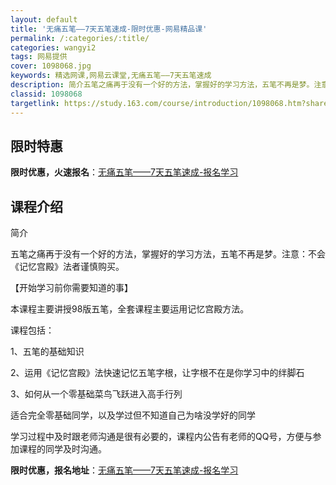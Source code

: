 ```yaml
---
layout: default
title: '无痛五笔——7天五笔速成-限时优惠-网易精品课'
permalink: /:categories/:title/
categories: wangyi2
tags: 网易提供
cover: 1098068.jpg
keywords: 精选网课,网易云课堂,无痛五笔——7天五笔速成
description: 简介五笔之痛再于没有一个好的方法，掌握好的学习方法，五笔不再是梦。注意：不会《记忆宫殿》法者谨慎购买。【开始学习前你需要
classid: 1098068
targetlink: https://study.163.com/course/introduction/1098068.htm?share=1&shareId=1025206652&utm_campaign=share&utm_medium=iphoneShare&utm_source=&utm_u=1025206652
---
```


## 限时特惠

**限时优惠，火速报名**：[无痛五笔——7天五笔速成-报名学习](https://study.163.com/course/introduction/1098068.htm?share=1&shareId=1025206652&utm_campaign=share&utm_medium=iphoneShare&utm_source=&utm_u=1025206652)

## 课程介绍

简介

五笔之痛再于没有一个好的方法，掌握好的学习方法，五笔不再是梦。注意：不会《记忆宫殿》法者谨慎购买。



【开始学习前你需要知道的事】

本课程主要讲授98版五笔，全套课程主要运用记忆宫殿方法。

课程包括：

1、五笔的基础知识

2、运用《记忆宫殿》法快速记忆五笔字根，让字根不在是你学习中的绊脚石

3、如何从一个零基础菜鸟飞跃进入高手行列

适合完全零基础同学，以及学过但不知道自己为啥没学好的同学

学习过程中及时跟老师沟通是很有必要的，课程内公告有老师的QQ号，方便与参加课程的同学及时沟通。

**限时优惠，报名地址**：[无痛五笔——7天五笔速成-报名学习](https://study.163.com/course/introduction/1098068.htm?share=1&shareId=1025206652&utm_campaign=share&utm_medium=iphoneShare&utm_source=&utm_u=1025206652)

